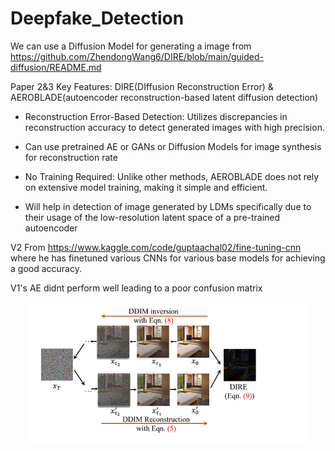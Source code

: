 # Deepfake_Detection

We can use a Diffusion Model for generating a image from https://github.com/ZhendongWang6/DIRE/blob/main/guided-diffusion/README.md

Paper 2&3 Key Features: DIRE(DIffusion Reconstruction Error) & AEROBLADE(autoencoder reconstruction-based latent diffusion detection)

- Reconstruction Error-Based Detection: Utilizes discrepancies in reconstruction accuracy to detect generated images with high precision.

- Can use pretrained AE or GANs or Diffusion Models for image synthesis for reconstruction rate

- No Training Required: Unlike other methods, AEROBLADE does not rely on extensive model training, making it simple and efficient.

- Will help in detection of image generated by LDMs specifically due to their usage of  the low-resolution latent space of a pre-trained autoencoder

V2 From https://www.kaggle.com/code/guptaachal02/fine-tuning-cnn where he has finetuned various CNNs for various base models for achieving a good accuracy.

V1's AE didnt perform well leading to a poor confusion matrix

<p align="center">
  <img src="image.png" alt="V1 Confusion Matrix" width="90%" />
</p>
